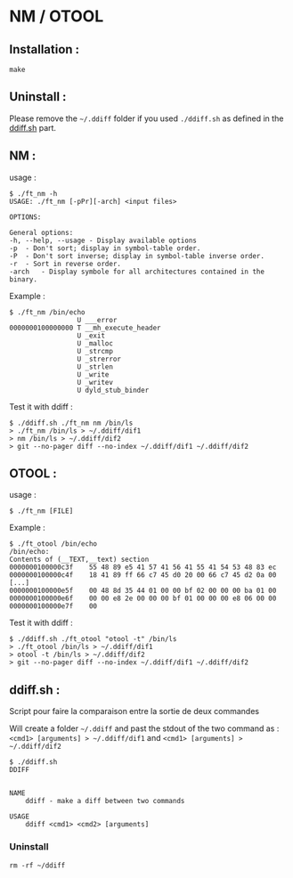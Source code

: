 # NM / OTOOL

## Installation :

```
make
```

## Uninstall :

Please remove the `~/.ddiff` folder if you used `./ddiff.sh` as defined in the
[ddiff.sh](#ddiffsh-) part.

## NM :

usage :

```
$ ./ft_nm -h
USAGE: ./ft_nm [-pPr][-arch] <input files>

OPTIONS:

General options:
-h, --help, --usage	- Display available options
-p	- Don't sort; display in symbol-table order.
-P	- Don't sort inverse; display in symbol-table inverse order.
-r	- Sort in reverse order.
-arch	- Display symbole for all architectures contained in the binary.
```

Example :
```
$ ./ft_nm /bin/echo
                 U ___error
0000000100000000 T __mh_execute_header
                 U _exit
                 U _malloc
                 U _strcmp
                 U _strerror
                 U _strlen
                 U _write
                 U _writev
                 U dyld_stub_binder
```

Test it with ddiff :
```
$ ./ddiff.sh ./ft_nm nm /bin/ls
> ./ft_nm /bin/ls > ~/.ddiff/dif1
> nm /bin/ls > ~/.ddiff/dif2
> git --no-pager diff --no-index ~/.ddiff/dif1 ~/.ddiff/dif2
```

## OTOOL :

usage :

```
$ ./ft_nm [FILE]
```

Example :

```
$ ./ft_otool /bin/echo
/bin/echo:
Contents of (__TEXT,__text) section
0000000100000c3f	55 48 89 e5 41 57 41 56 41 55 41 54 53 48 83 ec
0000000100000c4f	18 41 89 ff 66 c7 45 d0 20 00 66 c7 45 d2 0a 00
[...]
0000000100000e5f	00 48 8d 35 44 01 00 00 bf 02 00 00 00 ba 01 00
0000000100000e6f	00 00 e8 2e 00 00 00 bf 01 00 00 00 e8 06 00 00
0000000100000e7f	00
```

Test it with ddiff :
```
$ ./ddiff.sh ./ft_otool "otool -t" /bin/ls
> ./ft_otool /bin/ls > ~/.ddiff/dif1
> otool -t /bin/ls > ~/.ddiff/dif2
> git --no-pager diff --no-index ~/.ddiff/dif1 ~/.ddiff/dif2
```

## ddiff.sh :
Script pour faire la comparaison entre la sortie de deux commandes

Will create a folder `~/.ddiff` and past the stdout of the two command as :<br>
`<cmd1> [arguments] > ~/.ddiff/dif1` and `<cmd1> [arguments] > ~/.ddiff/dif2`

```
$ ./ddiff.sh
DDIFF


NAME
	ddiff - make a diff between two commands

USAGE
	ddiff <cmd1> <cmd2> [arguments]
```

### Uninstall

```
rm -rf ~/ddiff
```

